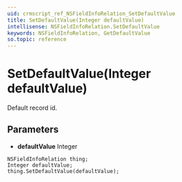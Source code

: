 ```yaml
---
uid: crmscript_ref_NSFieldInfoRelation_SetDefaultValue
title: SetDefaultValue(Integer defaultValue)
intellisense: NSFieldInfoRelation.SetDefaultValue
keywords: NSFieldInfoRelation, GetDefaultValue
so.topic: reference
---
```


# SetDefaultValue(Integer defaultValue)

Default record id.

## Parameters

* **defaultValue** Integer

```crmscript
NSFieldInfoRelation thing;
Integer defaultValue;
thing.SetDefaultValue(defaultValue);
```

